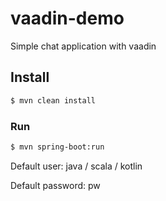 # vaadin-demo
Simple chat application with vaadin
## Install
```bash
$ mvn clean install
```
### Run
```bash
$ mvn spring-boot:run
```

Default user: java / scala / kotlin

Default password: pw